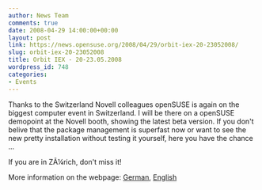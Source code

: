 ```yaml
---
author: News Team
comments: true
date: 2008-04-29 14:00:00+00:00
layout: post
link: https://news.opensuse.org/2008/04/29/orbit-iex-20-23052008/
slug: orbit-iex-20-23052008
title: Orbit IEX - 20-23.05.2008
wordpress_id: 748
categories:
- Events
---
```


Thanks to the Switzerland Novell colleagues openSUSE is again on the biggest computer event in Switzerland. I will be there on a openSUSE demopoint at the Novell booth, showing the latest beta version. If you don't belive that the package management is superfast now or want to see the new pretty installation without testing it yourself, here you have the chance ... 

If you are in ZÃ¼rich, don't miss it!

More information on the webpage: [German](http://www.orbit-iex.ch/htm/willkommen.htm), [English](http://www.orbit-iex.ch/htm/e_willkommen.htm)
